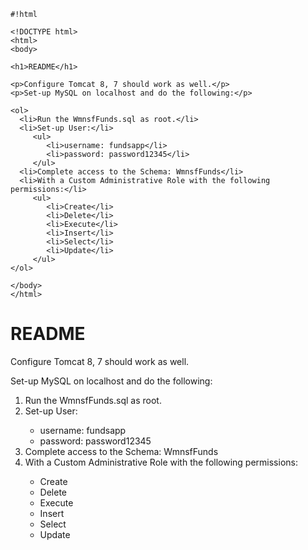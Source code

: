 
```
#!html

<!DOCTYPE html>
<html>
<body>

<h1>README</h1>

<p>Configure Tomcat 8, 7 should work as well.</p>
<p>Set-up MySQL on localhost and do the following:</p>

<ol>
  <li>Run the WmnsfFunds.sql as root.</li>
  <li>Set-up User:</li>
     <ul>
        <li>username: fundsapp</li>
        <li>password: password12345</li>
     </ul>
  <li>Complete access to the Schema: WmnsfFunds</li>
  <li>With a Custom Administrative Role with the following permissions:</li>
     <ul>
        <li>Create</li>
        <li>Delete</li>
        <li>Execute</li>
        <li>Insert</li>
        <li>Select</li>
        <li>Update</li>
     </ul>
</ol>  

</body>
</html>

```
<!DOCTYPE html>
<html>
<body>

<h1>README</h1>

<p>Configure Tomcat 8, 7 should work as well.</p>
<p>Set-up MySQL on localhost and do the following:</p>

<ol>
  <li>Run the WmnsfFunds.sql as root.</li>
  <li>Set-up User:</li>
     <ul>
        <li>username: fundsapp</li>
        <li>password: password12345</li>
     </ul>
  <li>Complete access to the Schema: WmnsfFunds</li>
  <li>With a Custom Administrative Role with the following permissions:</li>
     <ul>
        <li>Create</li>
        <li>Delete</li>
        <li>Execute</li>
        <li>Insert</li>
        <li>Select</li>
        <li>Update</li>
     </ul>
</ol>  

</body>
</html>